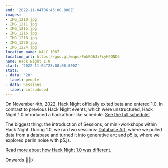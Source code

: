 ```yaml
---
end: '2022-11-04T06:45:00.000Z'
images:
- IMG_1210.jpg
- IMG_1211.jpg
- IMG_1215.jpg
- IMG_1216.jpg
- IMG_1218.jpg
- IMG_1220.jpg
- IMG_1224.jpg
location_name: WALC 1087
location_url: https://goo.gl/maps/FukRQ6JiFcyH9QND6
name: Hack Night 1.0
start: '2022-11-04T23:00:00.000Z'
stats:
- data: '20'
  label: people
- data: Sessions
  label: introduced
---
```


On November 4th, 2022, Hack Night officially exited beta and entered 1.0. In contrast to previous Hack Night events, which were unstructured, Hack Night 1.0 introduced a hackathon-like schedule. [See the full schedule!](https://doggo.ninja/mtXWls.png)

The biggest thing: the introduction of Sessions, or mini-workshops within Hack Night. During 1.0, we ran two sessions: [Database Art](https://ph-database-art.vercel.app/), where we pulled data from a database and turned it into generative art; and p5.js, where we explored perlin noise with p5.js.

[Read more about how Hack Night 1.0 was different.](https://blog.purduehackers.com/posts/hack-night-1point0)

Onwards 🌈💛⚡️